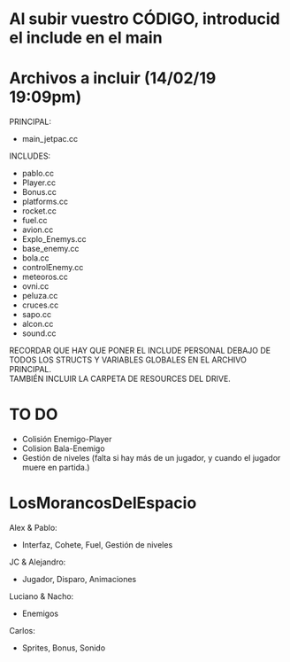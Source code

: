 # Al subir vuestro CÓDIGO, introducid el include en el main
# Archivos a incluir (14/02/19 19:09pm)
PRINCIPAL: 
- main_jetpac.cc

INCLUDES:
- pablo.cc
- Player.cc
- Bonus.cc
- platforms.cc
- rocket.cc
- fuel.cc
- avion.cc
- Explo_Enemys.cc
- base_enemy.cc
- bola.cc
- controlEnemy.cc
- meteoros.cc
- ovni.cc
- peluza.cc
- cruces.cc
- sapo.cc
- alcon.cc
- sound.cc


RECORDAR QUE HAY QUE PONER EL INCLUDE PERSONAL DEBAJO DE TODOS LOS STRUCTS Y VARIABLES GLOBALES EN EL ARCHIVO PRINCIPAL.    
TAMBIÉN INCLUIR LA CARPETA DE RESOURCES DEL DRIVE.

# TO DO
- Colisión Enemigo-Player
- Colision Bala-Enemigo
- Gestión de niveles (falta si hay más de un jugador, y cuando el jugador muere en partida.)

# LosMorancosDelEspacio

Alex & Pablo:
- Interfaz, Cohete, Fuel, Gestión de niveles

JC & Alejandro:
- Jugador, Disparo, Animaciones

Luciano & Nacho:
- Enemigos

Carlos:
- Sprites, Bonus, Sonido


